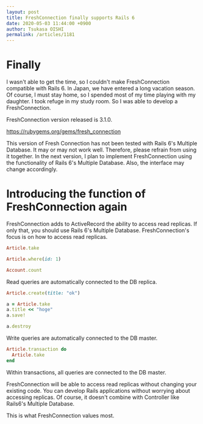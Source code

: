 ```yaml
---
layout: post
title: FreshConnection finally supports Rails 6
date: 2020-05-03 11:44:00 +0900
author: Tsukasa OISHI
permalink: /articles/1181
---
```


# Finally
I wasn't able to get the time, so I couldn't make FreshConnection compatible with Rails 6.
In Japan, we have entered a long vacation season. Of course, I must stay home, so I spended most of my time playing with my daughter.
I took refuge in my study room. So I was able to develop a FreshConnection.

FreshConnection version released is 3.1.0.

https://rubygems.org/gems/fresh_connection

This version of Fresh Connection has not been tested with Rails 6's Multiple Database. It may or may not work well. Therefore, please refrain from using it together.
In the next version, I plan to implement FreshConnection using the functionality of Rails 6's Multiple Database. Also, the interface may change accordingly.

# Introducing the function of FreshConnection again
FreshConnection adds to ActiveRecord the ability to access read replicas.
If only that, you should use Rails 6's Multiple Database. FreshConnection's focus is on how to access read replicas.

```ruby
Article.take

Article.where(id: 1)

Account.count
```

Read queries are automatically connected to the DB replica.

```ruby
Article.create(title: "ok")

a = Article.take
a.title << "hoge"
a.save!

a.destroy
```

Write queries are automatically connected to the DB master.

```ruby
Article.transaction do
  Article.take
end
```

Within transactions, all queries are connected to the DB master.

FreshConnection will be able to access read replicas without changing your existing code.
You can develop Rails applications without worrying about accessing replicas.
Of course, it doesn't combine with Controller like Rails6's Multiple Database.

This is what FreshConnection values most.
